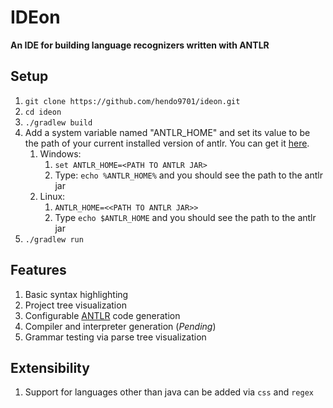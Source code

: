 # IDEon
**An IDE for building language recognizers written with ANTLR**

## Setup
1.  ```git clone https://github.com/hendo9701/ideon.git```
1.  ```cd ideon```
1.  ```./gradlew build```
1.  Add a system variable named "ANTLR_HOME" and set its value to be the path of your current installed
version of antlr. You can get it [here](https://www.antlr.org/download.html). 
    1. Windows: 
        1.  ```set ANTLR_HOME=<PATH TO ANTLR JAR>```
        1.  Type: ```echo %ANTLR_HOME%``` and you should see the path to the antlr jar
    2. Linux:   
        1.  ```ANTLR_HOME=<<PATH TO ANTLR JAR>>```
        1.  Type ```echo $ANTLR_HOME``` and you should see the path to the antlr jar
1.  ```./gradlew run```

## Features
1.  Basic syntax highlighting 
1.  Project tree visualization
1.  Configurable [ANTLR](https://www.antlr.org/) code generation
1.  Compiler and interpreter generation (*Pending*)
1.  Grammar testing via parse tree visualization

## Extensibility
1.  Support for languages other than java can be added via ```css``` and ```regex```

